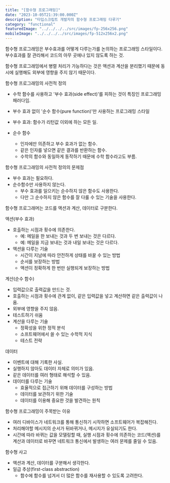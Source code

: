 ```yaml
---
title: "[함수형 프로그래밍]"
date: "2023-10-05T21:39:00.000Z"
description: "타입스크립트 개발자의 함수형 프로그래밍 다루기"
category: "functional"
featuredImage: "../../../../src/images/fp-256x256.png"
mobileImage: "../../../../src/images/fp-512x256x2.png"
---
```


함수형 프로그래밍은 부수효과를 어떻게 다루는가를 논의하는 프로그래밍 스타일이다. 부수효과를 잘 관리해서 코드의 아무 곳에나 있지 않도록 하는 것.

함수형 프로그래밍에서 병렬 처리가 가능하다는 것은 액션과 계산을 분리했기 때문에 동시에 실행해도 외부에 영향을 주지 않기 때문이다.

함수형 프로그래밍의 사전적 정의
- 수학 함수를 사용하고 '부수 효과(side effect)'를 피하는 것이 특징인 프로그래밍 패러다임.
- 부수 효과 없이 '순수 함수(pure function)'만 사용하는 프로그래밍 스타일

- 부수 효과: 함수가 리턴값 이외에 하는 모든 일.
- 순수 함수
  - 인자에만 의존하고 부수 효과가 없는 함수.
  - 같은 인자를 넣으면 같은 결과를 반환하는 함수.
  - 수학의 함수와 동일하게 동작하기 때문에 수학 함수라고도 부름.

함수형 프로그래밍의 사전적 정의의 문제점
- 부수 효과는 필요하다.
- 순수함수만 사용하지 않는다.
  - 부수 효과를 일으키는 순수하지 않은 함수도 사용한다.
  - 다만 그 순수하지 않은 함수를 잘 다룰 수 있는 기술을 사용한다.

함수형 프로그래머는 코드를 액션과 계산, 데이터로 구분한다.

액션(부수 효과)
- 호출하는 시점과 횟수에 의존한다.
  - 예: 메일을 한 보내는 것과 두 번 보내는 것은 다르다.
  - 예: 메일을 지금 보내는 것과 내일 보내는 것은 다르다.
- 액션을 다루는 기술
  - 시간이 지남에 따라 안전하게 상태를 바꿀 수 있는 방법
  - 순서를 보장하는 방법
  - 액션이 정확하게 한 번만 실행되게 보장하는 방법

계산(순수 함수)
- 입력값으로 출력값을 만드는 것.
- 호출하는 시점과 횟수에 관계 없이, 같은 입력값을 넣고 계산하면 같은 출력값이 나옴.
- 외부에 영향을 주지 않음.
- 테스트하기 쉬움
- 계산을 다루는 기술
  - 정확성을 위한 정적 분석
  - 소프트웨어에서 쓸 수 있는 수학적 지식
  - 테스트 전략

데이터
- 이벤트에 대해 기록한 사실.
- 실행하지 않아도 데이터 자체로 의미가 있음.
- 같은 데이터를 여러 형태로 해석할 수 있음.
- 데이터를 다루는 기술
  - 효율적으로 접근하기 위해 데이터를 구성하는 방법
  - 데이터를 보관하기 위한 기술
  - 데이터를 이용해 중요한 것을 발견하는 원칙


함수형 프로그래밍이 주목받는 이유
- 여러 디바이스가 네트워크를 통해 통신하기 시작하면 소프트웨어가 복잡해진다.
- 처리해야할 메시지의 순서가 뒤바뀌거나, 메시지가 유실되기도 한다.
- 시간에 따라 바뀌는 값을 모델링할 때, 실행 시점과 횟수에 의존하는 코드(액션)를 계산과 데이터로 바꾸면 네트워크 통신에서 발생하는 여러 문제를 줄일 수 있음.

함수형 사고
- 액션과 계산, 데이터를 구분해서 생각한다.
- 일급 추상(first-class abstraction)
  - 함수에 함수를 넘겨서 더 많은 함수를 재사용할 수 있도록 고려한다.
